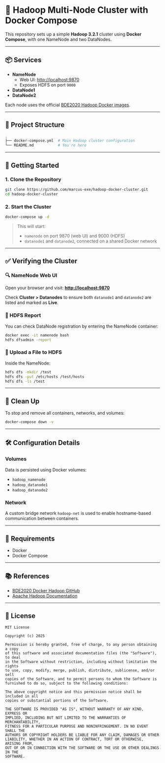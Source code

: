 
# 🐘 Hadoop Multi-Node Cluster with Docker Compose

This repository sets up a simple **Hadoop 3.2.1** cluster using **Docker Compose**, with one NameNode and two DataNodes.

---

## 📦 Services

- **NameNode**
  - Web UI: [http://localhost:9870](http://localhost:9870)
  - Exposes HDFS on port `9000`
- **DataNode1**
- **DataNode2**

Each node uses the official [BDE2020 Hadoop Docker images](https://github.com/big-data-europe/docker-hadoop).

---

## 📁 Project Structure

```bash
.
├── docker-compose.yml  # Main Hadoop cluster configuration
└── README.md           # You're here
````

---

## 🚀 Getting Started

### 1. Clone the Repository

```bash
git clone https://github.com/marcus-exe/hadoop-docker-cluster.git
cd hadoop-docker-cluster
```

### 2. Start the Cluster

```bash
docker-compose up -d
```

> This will start:
>
> * `namenode` on port 9870 (web UI) and 9000 (HDFS)
> * `datanode1` and `datanode2`, connected on a shared Docker network

---

## ✅ Verifying the Cluster

### 🔍 NameNode Web UI

Open your browser and visit:
**[http://localhost:9870](http://localhost:9870)**

Check **Cluster > Datanodes** to ensure both `datanode1` and `datanode2` are listed and marked as **Live**.

### 📂 HDFS Report

You can check DataNode registration by entering the NameNode container:

```bash
docker exec -it namenode bash
hdfs dfsadmin -report
```

### 🧪 Upload a File to HDFS

Inside the NameNode:

```bash
hdfs dfs -mkdir /test
hdfs dfs -put /etc/hosts /test/hosts
hdfs dfs -ls /test
```

---

## 🧼 Clean Up

To stop and remove all containers, networks, and volumes:

```bash
docker-compose down -v
```

---

## 🛠️ Configuration Details

### Volumes

Data is persisted using Docker volumes:

* `hadoop_namenode`
* `hadoop_datanode1`
* `hadoop_datanode2`

### Network

A custom bridge network `hadoop-net` is used to enable hostname-based communication between containers.

---

## 🧰 Requirements

* Docker
* Docker Compose

---

## 📚 References

* [BDE2020 Docker Hadoop GitHub](https://github.com/big-data-europe/docker-hadoop)
* [Apache Hadoop Documentation](https://hadoop.apache.org/docs/current/)

---

## 📄 License

```
MIT License

Copyright (c) 2025

Permission is hereby granted, free of charge, to any person obtaining a copy  
of this software and associated documentation files (the "Software"), to deal  
in the Software without restriction, including without limitation the rights  
to use, copy, modify, merge, publish, distribute, sublicense, and/or sell  
copies of the Software, and to permit persons to whom the Software is  
furnished to do so, subject to the following conditions:

The above copyright notice and this permission notice shall be included in all  
copies or substantial portions of the Software.

THE SOFTWARE IS PROVIDED "AS IS", WITHOUT WARRANTY OF ANY KIND, EXPRESS OR  
IMPLIED, INCLUDING BUT NOT LIMITED TO THE WARRANTIES OF MERCHANTABILITY,  
FITNESS FOR A PARTICULAR PURPOSE AND NONINFRINGEMENT. IN NO EVENT SHALL THE  
AUTHORS OR COPYRIGHT HOLDERS BE LIABLE FOR ANY CLAIM, DAMAGES OR OTHER  
LIABILITY, WHETHER IN AN ACTION OF CONTRACT, TORT OR OTHERWISE, ARISING FROM,  
OUT OF OR IN CONNECTION WITH THE SOFTWARE OR THE USE OR OTHER DEALINGS IN THE  
SOFTWARE.
```